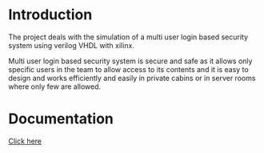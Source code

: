 # Introduction
The project deals with the simulation of a multi user login based security system using verilog VHDL with xilinx. 
 
Multi user login based security system is secure and safe as it allows only specific users in the team to allow access to its contents and it is easy to design and works efficiently and easily in private cabins or in server rooms where only few are allowed.

# Documentation
[Click here ](https://github.com/Akshithsaai/Verilog-miniprojects/blob/main/Lock-system/DSD%20MINIPROJECT.pdf)


